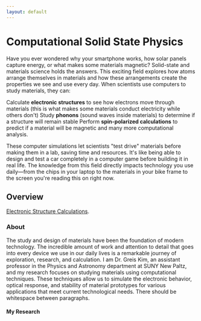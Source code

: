 ```yaml
---
layout: default
---
```


# Computational Solid State Physics


Have you ever wondered why your smartphone works, how solar panels capture energy, or what makes some materials magnetic? Solid-state and materials science holds the answers.
This exciting field explores how atoms arrange themselves in materials and how these arrangements create the properties we see and use every day. 
When scientists use computers to study materials, they can:

Calculate **electronic structures** to see how electrons move through materials (this is what makes some materials conduct electricity while others don't)
Study **phonons** (sound waves inside materials) to determine if a structure will remain stable
Perform **spin-polarized calculations** to predict if a material will be magnetic and many more computational analysis.

These computer simulations let scientists "test drive" materials before making them in a lab, saving time and resources. It's like being able to design and test a car completely in a computer game before building it in real life.
The knowledge from this field directly impacts technology you use daily—from the chips in your laptop to the materials in your bike frame to the screen you're reading this on right now.


## Overview


[Electronic Structure Calculations](./electronic-structure.md).


### About

The study and design of materials have been the foundation of modern technology. The incredible amount of work and attention to detail that goes into every device we use in our daily lives is a remarkable journey of exploration, research, and calculation. I am Dr. Greis Kim, an assistant professor in the Physics and Astronomy department at SUNY New Paltz, and my research focuses on studying materials using computational techniques. These techniques allow us to simulate the electronic behavior, optical response, and stability of material prototypes for various applications that meet current technological needs.
There should be whitespace between paragraphs.

#### My Research

